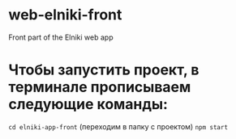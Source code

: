 # web-elniki-front
Front part of the Elniki web app

# Чтобы запустить проект, в терминале прописываем следующие команды:
`cd elniki-app-front` (переходим в папку с проектом)
`npm start`
